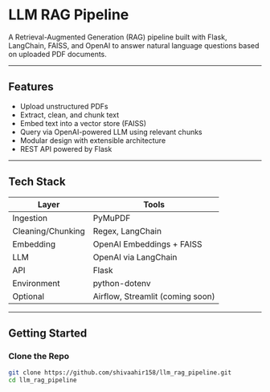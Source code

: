 # LLM RAG Pipeline

A Retrieval-Augmented Generation (RAG) pipeline built with Flask, LangChain, FAISS, and OpenAI to answer natural language questions based on uploaded PDF documents.

---

## Features

- Upload unstructured PDFs
- Extract, clean, and chunk text
- Embed text into a vector store (FAISS)
- Query via OpenAI-powered LLM using relevant chunks
- Modular design with extensible architecture
- REST API powered by Flask

---

## Tech Stack

| Layer            | Tools                            |
|------------------|----------------------------------|
| Ingestion        | PyMuPDF                          |
| Cleaning/Chunking| Regex, LangChain                 |
| Embedding        | OpenAI Embeddings + FAISS        |
| LLM              | OpenAI via LangChain             |
| API              | Flask                            |
| Environment      | python-dotenv                    |
| Optional         | Airflow, Streamlit (coming soon) |

---

## Getting Started

### Clone the Repo

```bash
git clone https://github.com/shivaahir158/llm_rag_pipeline.git
cd llm_rag_pipeline
